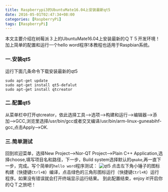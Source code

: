 ```yaml
---
title: Raspberrypi3的UbuntuMate16.04上安装最新qt5
date: 2016-05-01T02:47:34+08:00
categories: [RaspberryPi]
tags: [RaspberryPi]
---
```

本文主要介绍在树莓派３上的UbuntuMate16.04上安装最新的ＱＴ５开发环境！加上简单的配置和运行一个hello word程序!本教程也适用于Raspbian系统。
<!--more-->
### 一.安装qt5
运行下面几条命令下载安装最新的qt5

    sudo apt-get update
    sudo apt-get install qt5-defalut
    sudo apt-get install qtcreator

### 二.配置qt5
从菜单栏中打开qtcreator，依此选择工具-->选项-->构建和运行-->编辑器-->添加-->GCC,浏览里选择/usr/bin/gcc或者交叉编译/usr/bin/arm-linux-guneabihf-gcc,点击Apply-->OK.

### 三.简单测试
回到欢迎菜单，选择New Project-->Nor-QT Project-->Plain C++ Application,选择choose,填写项目名和路径，下一步，Build system选择默认的```qmake```,再一直下一步，完成。写个简单的```hello word```程序测试：
![qt5](/images/qt5.png "Qt5")
点击左下角小锤子的图标构建（快捷键```Ctrl+B```）编译，点击绿色的三角形图标运行（快捷键```Ctrl+R```）运行程序。如果没有错误就会打开终端显示运行结果。
到此配置结束，enjoy it!开启你的ＱＴ之旅吧！
